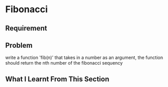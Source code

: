 # Fibonacci


## Requirement


## Problem
write a function 'fib(n)' that takes in a number as an argument, the function should return the nth number of the fibonacci sequency


## What I Learnt From This Section


